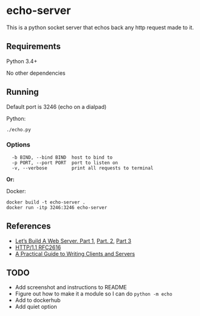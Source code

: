 # echo-server

This is a python socket server that echos back any http request made to it.

## Requirements

Python 3.4+

No other dependencies


## Running

Default port is 3246 (echo on a dialpad)

Python:
```
./echo.py
```

### Options
```
  -b BIND, --bind BIND  host to bind to
  -p PORT, --port PORT  port to listen on
  -v, --verbose         print all requests to terminal
```

**Or:**

Docker:
```
docker build -t echo-server .
docker run -itp 3246:3246 echo-server
```

## References
* [Let’s Build A Web Server. Part 1](https://ruslanspivak.com/lsbaws-part1/), [Part. 2](https://ruslanspivak.com/lsbaws-part2/), [Part 3](https://ruslanspivak.com/lsbaws-part3/)
* [HTTP/1.1 RFC2616](https://tools.ietf.org/html/rfc2616)
* [A Practical Guide to Writing Clients and Servers](http://www.jmarshall.com/easy/http/)

## TODO
* Add screenshot and instructions to README
* Figure out how to make it a module so I can do `python -m echo`
* Add to dockerhub
* Add quiet option
